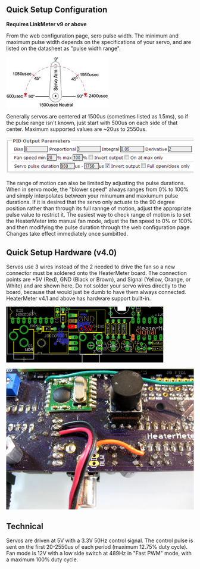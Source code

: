 ## Quick Setup Configuration

**Requires LinkMeter v9 or above**

From the web configuration page, sero pulse width. The minimum and maximum pulse width depends on the specifications of your servo, and are listed on the datasheet as "pulse width range".

![servo-angle-schematic](images/servo-angle-schematic.jpg)

Generally servos are centered at 1500us (sometimes listed as 1.5ms), so if the pulse range isn't known, just start with 500us on each side of that center. Maximum supported values are ~20us to 2550us.

![servo-config](images/servo-config.png)

The range of motion can also be limited by adjusting the pulse durations. When in servo mode, the "blower speed" always ranges from 0% to 100% and simply interpolates between your minumum and maxiumum pulse durations. If it is desired that the servo only actuate to the 90 degree position rather than through its full rannge of motion, adjust the appropriate pulse value to restrict it. The easiest way to check range of motion is to set the HeaterMeter into manual fan mode, adjust the fan speed to 0% or 100% and then modifying the pulse duration through the web configuration page. Changes take effect immediately once sumbitted.

## Quick Setup Hardware (v4.0)
Servos use 3 wires instead of the 2 needed to drive the fan so a new connector must be soldered onto the HeaterMeter board. The connection points are +5V (Red), GND (Black or Brown), and Signal (Yellow, Orange, or White) and are shown here. Do not solder your servo wires directly to the board, because that would just be dumb to have them always connected. HeaterMeter v4.1 and above has hardware support built-in.

![hmpi-servo-pcb](images/hmpi-servo-pcb.png)

![hmpi-servo](images/hmpi-servo.jpg)

## Technical
Servos are driven at 5V with a 3.3V 50Hz control signal. The control pulse is sent on the first 20-2550us of each period (maximum 12.75% duty cycle). Fan mode is 12V with a low side switch at 489Hz in "Fast PWM" mode, with a maximum 100% duty cycle.
